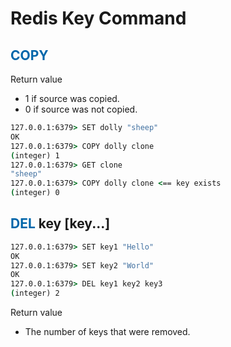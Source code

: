 ﻿# Redis Key Command

## <span style="color:#0066aa">COPY</span>

Return value

- 1 if source was copied.
- 0 if source was not copied.

```cmd
127.0.0.1:6379> SET dolly "sheep"
OK
127.0.0.1:6379> COPY dolly clone
(integer) 1
127.0.0.1:6379> GET clone
"sheep"
127.0.0.1:6379> COPY dolly clone <== key exists
(integer) 0
```

## <span style="color:#0066aa">DEL</span> key [key...]

```cmd
127.0.0.1:6379> SET key1 "Hello"
OK
127.0.0.1:6379> SET key2 "World"
OK
127.0.0.1:6379> DEL key1 key2 key3
(integer) 2
```

Return value

- The number of keys that were removed.
